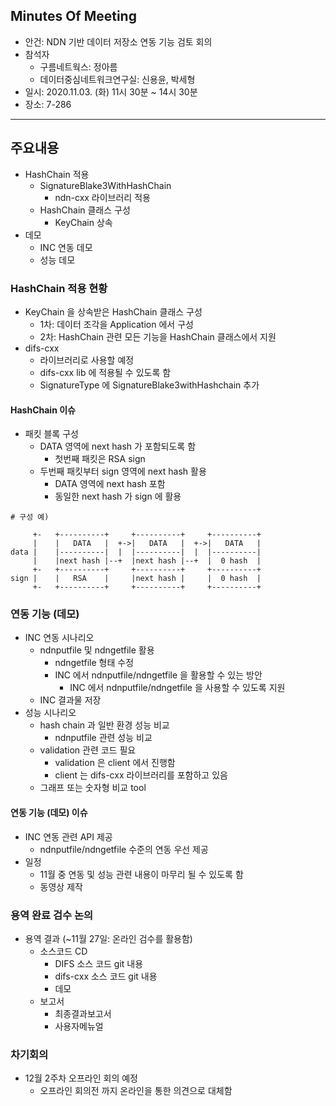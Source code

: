 ## Minutes Of Meeting
- 안건: NDN 기반 데이터 저장소 연동 기능 검토 회의
- 참석자
  - 구름네트웍스: 정아름
  - 데이터중심네트워크연구실: 신용윤, 박세형
- 일시: 2020.11.03. (화) 11시 30분 ~ 14시 30분
- 장소: 7-286

---

## 주요내용
- HashChain 적용
  - SignatureBlake3WithHashChain
    - ndn-cxx 라이브러리 적용
  - HashChain 클래스 구성
    - KeyChain 상속
- 데모
  - INC 연동 데모
  - 성능 데모

### HashChain 적용 현황
- KeyChain 을 상속받은 HashChain 클래스 구성
  - 1차: 데이터 조각을 Application 에서 구성
  - 2차: HashChain 관련 모든 기능을 HashChain 클래스에서 지원
- difs-cxx
  - 라이브러리로 사용할 예정
  - difs-cxx lib 에 적용될 수 있도록 함
  - SignatureType 에 SignatureBlake3withHashchain 추가

#### HashChain 이슈
- 패킷 블록 구성
  - DATA 영역에 next hash 가 포함되도록 함
    - 첫번째 패킷은 RSA sign
  - 두번째 패킷부터 sign 영역에 next hash 활용
    - DATA 영역에 next hash 포함
    - 동일한 next hash 가 sign 에 활용

```
# 구성 예)

     +-   +----------+     +----------+     +----------+ 
     |    |   DATA   |  +->|   DATA   |  +->|   DATA   |
data |    |----------|  |  |----------|  |  |----------|
     |    |next hash |--+  |next hash |--+  |  0 hash  |
     +-   +----------+     +----------+     +----------+
sign |    |   RSA    |     |next hash |     |  0 hash  |
     +-   +----------+     +----------+     +----------+
```

### 연동 기능 (데모)
- INC 연동 시나리오
  - ndnputfile 및 ndngetfile 활용
    - ndngetfile <common prefix> <ndn-name> 형태 수정
    - INC 에서 ndnputfile/ndngetfile 을 활용할 수 있는 방안
      - INC 에서 ndnputfile/ndngetfile 을 사용할 수 있도록 지원
  - INC 결과물 저장
- 성능 시나리오
  - hash chain 과 일반 환경 성능 비교
    - ndnputfile 관련 성능 비교
  - validation 관련 코드 필요
    - validation 은 client 에서 진행함
    - client 는 difs-cxx 라이브러리를 포함하고 있음
  - 그래프 또는 숫자형 비교 tool

#### 연동 기능 (데모) 이슈
- INC 연동 관련 API 제공
  - ndnputfile/ndngetfile 수준의 연동 우선 제공
- 일정
  - 11월 중 연동 및 성능 관련 내용이 마무리 될 수 있도록 함
  - 동영상 제작

### 용역 완료 검수 논의
- 용역 결과 (~11월 27일: 온라인 검수를 활용함)
  - 소스코드 CD
    - DIFS 소스 코드 git 내용
    - difs-cxx 소스 코드 git 내용
    - 데모
  - 보고서
    - 최종결과보고서
    - 사용자메뉴얼

### 차기회의
- 12월 2주차 오프라인 회의 예정
  - 오프라인 회의전 까지 온라인을 통한 의견으로 대체함
